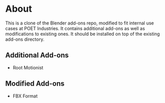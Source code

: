 # About
This is a clone of the Blender add-ons repo, modified to fit internal
use cases at POET Industries. It contains additional add-ons as well
as modifications to existing ones. It should be installed on top of
the existing add-ons directory.

## Additional Add-ons
- Root Motionist

## Modified Add-ons
- FBX Format
